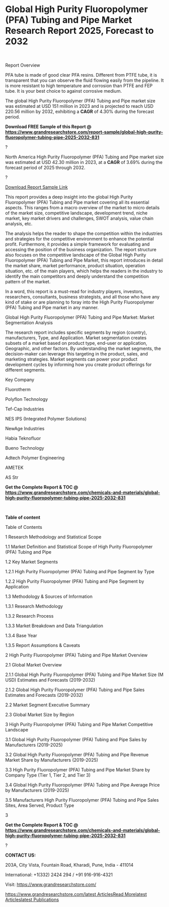 <h1>Global High Purity Fluoropolymer (PFA) Tubing and Pipe Market Research Report 2025, Forecast to 2032</h1><br/><p>Report Overview</p>
 
 
 
 <p>PFA tube is made of good clear PFA resins. Different from PTFE tube, it is transparent that you can observe the fluid flowing easily from the pipeline. It is more resistant to high temperature and corrosion than PTFE and FEP tube. It is your best choice to against corrosive medium.</p>
 
 
 
 <p>The global High Purity Fluoropolymer (PFA) Tubing and Pipe market size was estimated at USD 151 million in 2023 and is projected to reach USD 220.56 million by 2032, exhibiting a <strong>CAGR</strong> of 4.30% during the forecast period.</p>
 
 
 
 <div><b>Download FREE Sample of this Report @ <a href="https://www.grandresearchstore.com/report-sample/global-high-purity-fluoropolymer-tubing-pipe-2025-2032-831">https://www.grandresearchstore.com/report-sample/global-high-purity-fluoropolymer-tubing-pipe-2025-2032-831</a></b></div>
 
 
 
 <p>? </p>
 
 
 
 <p>North America High Purity Fluoropolymer (PFA) Tubing and Pipe market size was estimated at USD 42.30 million in 2023, at a <strong>CAGR</strong> of 3.69% during the forecast period of 2025 through 2032.</p>
 
 
 
 <p>? </p>
 
 
 
 <p><a href="https://www.grandresearchstore.com/mr-admin/report-sample/global-high-purity-fluoropolymer-tubing-pipe-2025-2032-831">Download Report Sample Link</a></p>
 
 
 
 <p>This report provides a deep insight into the global High Purity Fluoropolymer (PFA) Tubing and Pipe market covering all its essential aspects. This ranges from a macro overview of the market to micro details of the market size, competitive landscape, development trend, niche market, key market drivers and challenges, SWOT analysis, value chain analysis, etc.</p>
 
 
 
 <p>The analysis helps the reader to shape the competition within the industries and strategies for the competitive environment to enhance the potential profit. Furthermore, it provides a simple framework for evaluating and accessing the position of the business organization. The report structure also focuses on the competitive landscape of the Global High Purity Fluoropolymer (PFA) Tubing and Pipe Market, this report introduces in detail the market share, market performance, product situation, operation situation, etc. of the main players, which helps the readers in the industry to identify the main competitors and deeply understand the competition pattern of the market.</p>
 
 
 
 <p>In a word, this report is a must-read for industry players, investors, researchers, consultants, business strategists, and all those who have any kind of stake or are planning to foray into the High Purity Fluoropolymer (PFA) Tubing and Pipe market in any manner.</p>
 
 
 
 <p>Global High Purity Fluoropolymer (PFA) Tubing and Pipe Market: Market Segmentation Analysis</p>
 
 
 
 <p>The research report includes specific segments by region (country), manufacturers, Type, and Application. Market segmentation creates subsets of a market based on product type, end-user or application, Geographic, and other factors. By understanding the market segments, the decision-maker can leverage this targeting in the product, sales, and marketing strategies. Market segments can power your product development cycles by informing how you create product offerings for different segments.</p>
 
 
 
 <p>Key Company</p>
 
 
 
 <p>Fluorotherm</p>
 
 
 
 <p>Polyflon Technology</p>
 
 
 
 <p>Tef-Cap Industries</p>
 
 
 
 <p>NES IPS (Integrated Polymer Solutions)</p>
 
 
 
 <p>NewAge Industries</p>
 
 
 
 <p>Habia Teknofluor</p>
 
 
 
 <p>Bueno Technology</p>
 
 
 
 <p>Adtech Polymer Engineering</p>
 
 
 
 <p>AMETEK</p>
 
 
 
 <p>AS Str</p>
 
 
 
 <div><b>Get the Complete Report & TOC @ <a href="https://www.grandresearchstore.com/chemicals-and-materials/global-high-purity-fluoropolymer-tubing-pipe-2025-2032-831">https://www.grandresearchstore.com/chemicals-and-materials/global-high-purity-fluoropolymer-tubing-pipe-2025-2032-831</a></b></div>
 
 
 
 <p><br />
 
 <b>Table of content</b></p>
 
 
 
 <p>Table of Contents<br />
 
 1 Research Methodology and Statistical Scope<br />
 
 1.1 Market Definition and Statistical Scope of High Purity Fluoropolymer (PFA) Tubing and Pipe<br />
 
 1.2 Key Market Segments<br />
 
 1.2.1 High Purity Fluoropolymer (PFA) Tubing and Pipe Segment by Type<br />
 
 1.2.2 High Purity Fluoropolymer (PFA) Tubing and Pipe Segment by Application<br />
 
 1.3 Methodology & Sources of Information<br />
 
 1.3.1 Research Methodology<br />
 
 1.3.2 Research Process<br />
 
 1.3.3 Market Breakdown and Data Triangulation<br />
 
 1.3.4 Base Year<br />
 
 1.3.5 Report Assumptions & Caveats<br />
 
 2 High Purity Fluoropolymer (PFA) Tubing and Pipe Market Overview<br />
 
 2.1 Global Market Overview<br />
 
 2.1.1 Global High Purity Fluoropolymer (PFA) Tubing and Pipe Market Size (M USD) Estimates and Forecasts (2019-2032)<br />
 
 2.1.2 Global High Purity Fluoropolymer (PFA) Tubing and Pipe Sales Estimates and Forecasts (2019-2032)<br />
 
 2.2 Market Segment Executive Summary<br />
 
 2.3 Global Market Size by Region<br />
 
 3 High Purity Fluoropolymer (PFA) Tubing and Pipe Market Competitive Landscape<br />
 
 3.1 Global High Purity Fluoropolymer (PFA) Tubing and Pipe Sales by Manufacturers (2019-2025)<br />
 
 3.2 Global High Purity Fluoropolymer (PFA) Tubing and Pipe Revenue Market Share by Manufacturers (2019-2025)<br />
 
 3.3 High Purity Fluoropolymer (PFA) Tubing and Pipe Market Share by Company Type (Tier 1, Tier 2, and Tier 3)<br />
 
 3.4 Global High Purity Fluoropolymer (PFA) Tubing and Pipe Average Price by Manufacturers (2019-2025)<br />
 
 3.5 Manufacturers High Purity Fluoropolymer (PFA) Tubing and Pipe Sales Sites, Area Served, Product Type<br />
 
 3</p>
 
 
 
 <div><b>Get the Complete Report & TOC @ <a href="https://www.grandresearchstore.com/chemicals-and-materials/global-high-purity-fluoropolymer-tubing-pipe-2025-2032-831">https://www.grandresearchstore.com/chemicals-and-materials/global-high-purity-fluoropolymer-tubing-pipe-2025-2032-831</a></b></div>
 
 
 
 <p>? </p>
 
 
 
 <p><b>CONTACT US:</b><br />
 
 203A, City Vista, Fountain Road, Kharadi, Pune, India - 411014<br />
 
 International: +1(332) 2424 294 / +91 916-916-4321<br />
 
 Visit: <a href="https://www.grandresearchstore.com/">https://www.grandresearchstore.com/</a><br />
 
 <a href="https://gyeongbokgung.com">https://www.grandresearchstore.com/</a><a href="https://hallyeomaritime.com">latest Articles</a><a href="https://jingwansa.com">Read More</a><a href="https://nguoiviet.jp/">latest Articles</a><a href="https://www.intelmarketresearch.com/">latest Publications</a></p>